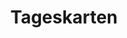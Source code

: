 ---
title: "Tageskarten"
pos1: "Erwachsene:"
pos1_num: 3,50 €
pos2: "ermäßigt*:"
pos2_num: "2,00 €"
pos3: "Kinder unter 4 Jahren in Begleitung Erwachsener:"
pos3_num: "frei"
color: yellow
icon: sun
index: 0
---